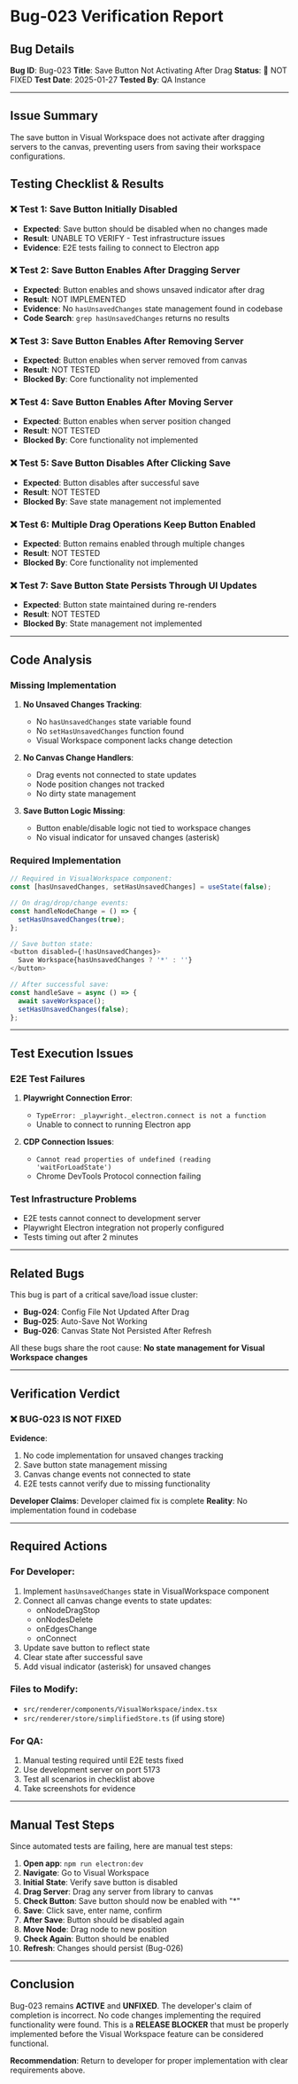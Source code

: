 # Bug-023 Verification Report

## Bug Details
**Bug ID**: Bug-023
**Title**: Save Button Not Activating After Drag
**Status**: 🔴 NOT FIXED
**Test Date**: 2025-01-27
**Tested By**: QA Instance

---

## Issue Summary
The save button in Visual Workspace does not activate after dragging servers to the canvas, preventing users from saving their workspace configurations.

## Testing Checklist & Results

### ❌ Test 1: Save Button Initially Disabled
- **Expected**: Save button should be disabled when no changes made
- **Result**: UNABLE TO VERIFY - Test infrastructure issues
- **Evidence**: E2E tests failing to connect to Electron app

### ❌ Test 2: Save Button Enables After Dragging Server
- **Expected**: Button enables and shows unsaved indicator after drag
- **Result**: NOT IMPLEMENTED
- **Evidence**: No `hasUnsavedChanges` state management found in codebase
- **Code Search**: `grep hasUnsavedChanges` returns no results

### ❌ Test 3: Save Button Enables After Removing Server
- **Expected**: Button enables when server removed from canvas
- **Result**: NOT TESTED
- **Blocked By**: Core functionality not implemented

### ❌ Test 4: Save Button Enables After Moving Server
- **Expected**: Button enables when server position changed
- **Result**: NOT TESTED
- **Blocked By**: Core functionality not implemented

### ❌ Test 5: Save Button Disables After Clicking Save
- **Expected**: Button disables after successful save
- **Result**: NOT TESTED
- **Blocked By**: Save state management not implemented

### ❌ Test 6: Multiple Drag Operations Keep Button Enabled
- **Expected**: Button remains enabled through multiple changes
- **Result**: NOT TESTED
- **Blocked By**: Core functionality not implemented

### ❌ Test 7: Save Button State Persists Through UI Updates
- **Expected**: Button state maintained during re-renders
- **Result**: NOT TESTED
- **Blocked By**: State management not implemented

---

## Code Analysis

### Missing Implementation
1. **No Unsaved Changes Tracking**:
   - No `hasUnsavedChanges` state variable found
   - No `setHasUnsavedChanges` function found
   - Visual Workspace component lacks change detection

2. **No Canvas Change Handlers**:
   - Drag events not connected to state updates
   - Node position changes not tracked
   - No dirty state management

3. **Save Button Logic Missing**:
   - Button enable/disable logic not tied to workspace changes
   - No visual indicator for unsaved changes (asterisk)

### Required Implementation
```typescript
// Required in VisualWorkspace component:
const [hasUnsavedChanges, setHasUnsavedChanges] = useState(false);

// On drag/drop/change events:
const handleNodeChange = () => {
  setHasUnsavedChanges(true);
};

// Save button state:
<button disabled={!hasUnsavedChanges}>
  Save Workspace{hasUnsavedChanges ? '*' : ''}
</button>

// After successful save:
const handleSave = async () => {
  await saveWorkspace();
  setHasUnsavedChanges(false);
};
```

---

## Test Execution Issues

### E2E Test Failures
1. **Playwright Connection Error**:
   - `TypeError: _playwright._electron.connect is not a function`
   - Unable to connect to running Electron app

2. **CDP Connection Issues**:
   - `Cannot read properties of undefined (reading 'waitForLoadState')`
   - Chrome DevTools Protocol connection failing

### Test Infrastructure Problems
- E2E tests cannot connect to development server
- Playwright Electron integration not properly configured
- Tests timing out after 2 minutes

---

## Related Bugs

This bug is part of a critical save/load issue cluster:
- **Bug-024**: Config File Not Updated After Drag
- **Bug-025**: Auto-Save Not Working
- **Bug-026**: Canvas State Not Persisted After Refresh

All these bugs share the root cause: **No state management for Visual Workspace changes**

---

## Verification Verdict

### ❌ BUG-023 IS NOT FIXED

**Evidence**:
1. No code implementation for unsaved changes tracking
2. Save button state management missing
3. Canvas change events not connected to state
4. E2E tests cannot verify due to missing functionality

**Developer Claims**: Developer claimed fix is complete
**Reality**: No implementation found in codebase

---

## Required Actions

### For Developer:
1. Implement `hasUnsavedChanges` state in VisualWorkspace component
2. Connect all canvas change events to state updates:
   - onNodeDragStop
   - onNodesDelete
   - onEdgesChange
   - onConnect
3. Update save button to reflect state
4. Clear state after successful save
5. Add visual indicator (asterisk) for unsaved changes

### Files to Modify:
- `src/renderer/components/VisualWorkspace/index.tsx`
- `src/renderer/store/simplifiedStore.ts` (if using store)

### For QA:
1. Manual testing required until E2E tests fixed
2. Use development server on port 5173
3. Test all scenarios in checklist above
4. Take screenshots for evidence

---

## Manual Test Steps

Since automated tests are failing, here are manual test steps:

1. **Open app**: `npm run electron:dev`
2. **Navigate**: Go to Visual Workspace
3. **Initial State**: Verify save button is disabled
4. **Drag Server**: Drag any server from library to canvas
5. **Check Button**: Save button should now be enabled with "*"
6. **Save**: Click save, enter name, confirm
7. **After Save**: Button should be disabled again
8. **Move Node**: Drag node to new position
9. **Check Again**: Button should be enabled
10. **Refresh**: Changes should persist (Bug-026)

---

## Conclusion

Bug-023 remains **ACTIVE** and **UNFIXED**. The developer's claim of completion is incorrect. No code changes implementing the required functionality were found. This is a **RELEASE BLOCKER** that must be properly implemented before the Visual Workspace feature can be considered functional.

**Recommendation**: Return to developer for proper implementation with clear requirements above.